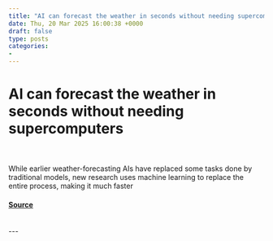 ```yaml
---
title: "AI can forecast the weather in seconds without needing supercomputers"
date: Thu, 20 Mar 2025 16:00:38 +0000
draft: false
type: posts
categories: 
- 
---
```

# AI can forecast the weather in seconds without needing supercomputers

<br/>

<br/>
While earlier weather-forecasting AIs have replaced some tasks done by traditional models, new research uses machine learning to replace the entire process, making it much faster

#### [Source](https://www.newscientist.com/article/2472659-ai-can-forecast-the-weather-in-seconds-without-needing-supercomputers/?utm_campaign=RSS%7CNSNS&utm_source=NSNS&utm_medium=RSS&utm_content=technology)

<br/>
---
